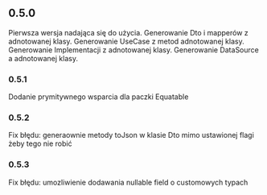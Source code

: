 ## 0.5.0

Pierwsza wersja nadająca się do użycia.
Generowanie Dto i mapperów z adnotowanej klasy.
Generowanie UseCase z metod adnotowanej klasy.
Generowanie Implementacji z adnotowanej klasy.
Generowanie DataSource a adnotowanej klasy.

### 0.5.1

Dodanie prymitywnego wsparcia dla paczki Equatable

### 0.5.2

Fix błędu: generaownie metody toJson w klasie Dto mimo ustawionej flagi żeby tego nie robić

### 0.5.3

Fix błędu: umozliwienie dodawania nullable field o customowych typach
